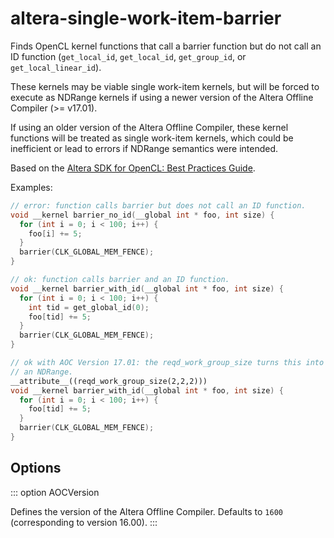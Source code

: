 # altera-single-work-item-barrier

Finds OpenCL kernel functions that call a barrier function but do not
call an ID function (`get_local_id`, `get_local_id`, `get_group_id`, or
`get_local_linear_id`).

These kernels may be viable single work-item kernels, but will be forced
to execute as NDRange kernels if using a newer version of the Altera
Offline Compiler (\>= v17.01).

If using an older version of the Altera Offline Compiler, these kernel
functions will be treated as single work-item kernels, which could be
inefficient or lead to errors if NDRange semantics were intended.

Based on the [Altera SDK for OpenCL: Best Practices
Guide](https://www.altera.com/en_US/pdfs/literature/hb/opencl-sdk/aocl_optimization_guide.pdf).

Examples:

```c++
// error: function calls barrier but does not call an ID function.
void __kernel barrier_no_id(__global int * foo, int size) {
  for (int i = 0; i < 100; i++) {
    foo[i] += 5;
  }
  barrier(CLK_GLOBAL_MEM_FENCE);
}

// ok: function calls barrier and an ID function.
void __kernel barrier_with_id(__global int * foo, int size) {
  for (int i = 0; i < 100; i++) {
    int tid = get_global_id(0);
    foo[tid] += 5;
  }
  barrier(CLK_GLOBAL_MEM_FENCE);
}

// ok with AOC Version 17.01: the reqd_work_group_size turns this into
// an NDRange.
__attribute__((reqd_work_group_size(2,2,2)))
void __kernel barrier_with_id(__global int * foo, int size) {
  for (int i = 0; i < 100; i++) {
    foo[tid] += 5;
  }
  barrier(CLK_GLOBAL_MEM_FENCE);
}
```

## Options

::: option
AOCVersion

Defines the version of the Altera Offline Compiler. Defaults to `1600`
(corresponding to version 16.00).
:::
